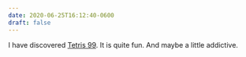```yaml
---
date: 2020-06-25T16:12:40-0600
draft: false
---
```




I have discovered [Tetris 99](https://tetris99.nintendo.com/). It is quite fun. And maybe a little addictive.



